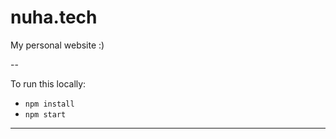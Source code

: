 # nuha.tech

My personal website :)

--

To run this locally:

- `npm install`
- `npm start`



---

